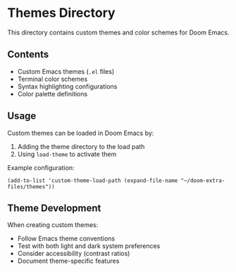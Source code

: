 # Themes Directory

This directory contains custom themes and color schemes for Doom Emacs.

## Contents

- Custom Emacs themes (`.el` files)
- Terminal color schemes
- Syntax highlighting configurations
- Color palette definitions

## Usage

Custom themes can be loaded in Doom Emacs by:
1. Adding the theme directory to the load path
2. Using `load-theme` to activate them

Example configuration:
```elisp
(add-to-list 'custom-theme-load-path (expand-file-name "~/doom-extra-files/themes"))
```

## Theme Development

When creating custom themes:
- Follow Emacs theme conventions
- Test with both light and dark system preferences
- Consider accessibility (contrast ratios)
- Document theme-specific features
